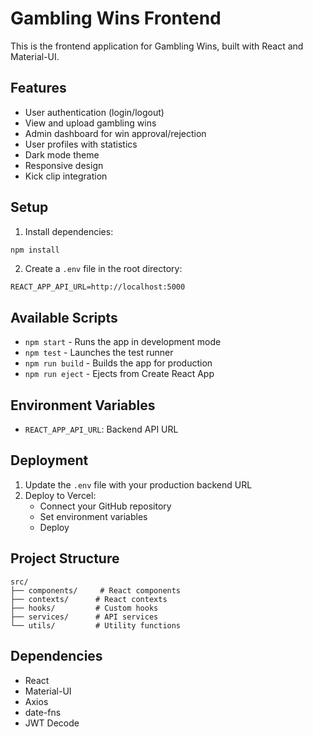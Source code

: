 # Gambling Wins Frontend

This is the frontend application for Gambling Wins, built with React and Material-UI.

## Features

- User authentication (login/logout)
- View and upload gambling wins
- Admin dashboard for win approval/rejection
- User profiles with statistics
- Dark mode theme
- Responsive design
- Kick clip integration

## Setup

1. Install dependencies:
```bash
npm install
```

2. Create a `.env` file in the root directory:
```
REACT_APP_API_URL=http://localhost:5000
```

## Available Scripts

- `npm start` - Runs the app in development mode
- `npm test` - Launches the test runner
- `npm run build` - Builds the app for production
- `npm run eject` - Ejects from Create React App

## Environment Variables

- `REACT_APP_API_URL`: Backend API URL

## Deployment

1. Update the `.env` file with your production backend URL
2. Deploy to Vercel:
   - Connect your GitHub repository
   - Set environment variables
   - Deploy

## Project Structure

```
src/
├── components/     # React components
├── contexts/      # React contexts
├── hooks/         # Custom hooks
├── services/      # API services
└── utils/         # Utility functions
```

## Dependencies

- React
- Material-UI
- Axios
- date-fns
- JWT Decode 